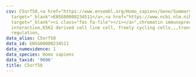 ```yaml
---
csv: C5orf58,<a href="https://www.ensembl.org/Homo_sapiens/Gene/Summary?db=core;g=ENSG00000234511"
  target="_blank">ENSG00000234511</a>,<a href="https://www.ncbi.nlm.nih.gov/pubmed/23959860"
  target="_blank"><i class="fas fa-file"></i></a>",chromatin immunoprecipitation assay,direct
  interaction,K562 derived cell line cell, freely cycling cells,,,transcriptional
  regulation,
data_alias: C5orf58
data_id: ENSG00000234511
data_numevidence: 1
data_species: Homo sapiens
data_taxid: '9606'
title: C5orf58
---
```

